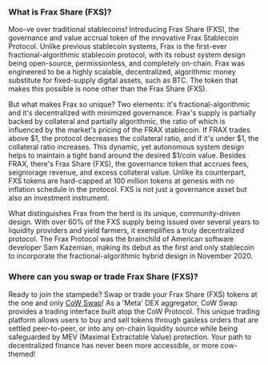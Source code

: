 <h3>What is Frax Share (FXS)?</h3>

<p>Moo-ve over traditional stablecoins! Introducing Frax Share (FXS), the governance and value accrual token of the innovative Frax Stablecoin Protocol. Unlike previous stablecoin systems, Frax is the first-ever fractional-algorithmic stablecoin protocol, with its robust system design being open-source, permissionless, and completely on-chain. Frax was engineered to be a highly scalable, decentralized, algorithmic money substitute for fixed-supply digital assets, such as BTC. The token that makes this possible is none other than the Frax Share (FXS).</p>

<p>But what makes Frax so unique? Two elements: it's fractional-algorithmic and it's decentralized with minimized governance. Frax's supply is partially backed by collateral and partially algorithmic, the ratio of which is influenced by the market's pricing of the FRAX stablecoin. If FRAX trades above $1, the protocol decreases the collateral ratio, and if it's under $1, the collateral ratio increases. This dynamic, yet autonomous system design helps to maintain a tight band around the desired $1/coin value. Besides FRAX, there's Frax Share (FXS), the governance token that accrues fees, seigniorage revenue, and excess collateral value. Unlike its counterpart, FXS tokens are hard-capped at 100 million tokens at genesis with no inflation schedule in the protocol. FXS is not just a governance asset but also an investment instrument.</p>

<p>What distinguishes Frax from the herd is its unique, community-driven design. With over 60% of the FXS supply being issued over several years to liquidity providers and yield farmers, it exemplifies a truly decentralized protocol. The Frax Protocol was the brainchild of American software developer Sam Kazemian, making its debut as the first and only stablecoin to incorporate the fractional-algorithmic hybrid design in November 2020.</p>

<h3>Where can you swap or trade Frax Share (FXS)?</h3>

<p>Ready to join the stampede? Swap or trade your Frax Share (FXS) tokens at the one and only <a href="https://swap.cow.fi/" target="_blank" rel="noopener">CoW Swap</a>! As a 'Meta' DEX aggregator, CoW Swap provides a trading interface built atop the CoW Protocol. This unique trading platform allows users to buy and sell tokens through gasless orders that are settled peer-to-peer, or into any on-chain liquidity source while being safeguarded by MEV (Maximal Extractable Value) protection. Your path to decentralized finance has never been more accessible, or more cow-themed!</p>
